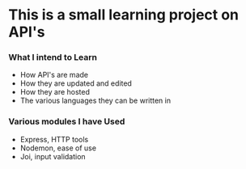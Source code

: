 # This is a small learning project on API's
### What I intend to Learn
- How API's are made
- How they are updated and edited
- How they are hosted
- The various languages they can be written in


### Various modules I have Used
- Express, HTTP tools
- Nodemon, ease of use 
- Joi, input validation